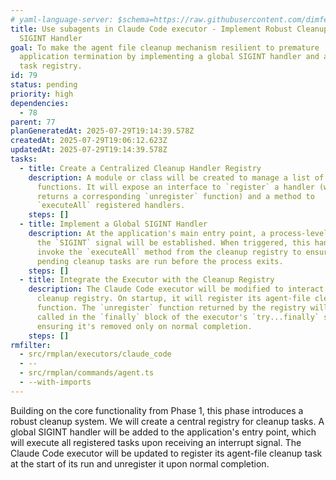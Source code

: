 ```yaml
---
# yaml-language-server: $schema=https://raw.githubusercontent.com/dimfeld/llmutils/main/schema/rmplan-plan-schema.json
title: Use subagents in Claude Code executor - Implement Robust Cleanup with a
  SIGINT Handler
goal: To make the agent file cleanup mechanism resilient to premature
  application termination by implementing a global SIGINT handler and a cleanup
  task registry.
id: 79
status: pending
priority: high
dependencies:
  - 78
parent: 77
planGeneratedAt: 2025-07-29T19:14:39.578Z
createdAt: 2025-07-29T19:06:12.623Z
updatedAt: 2025-07-29T19:14:39.578Z
tasks:
  - title: Create a Centralized Cleanup Handler Registry
    description: A module or class will be created to manage a list of cleanup
      functions. It will expose an interface to `register` a handler (which
      returns a corresponding `unregister` function) and a method to
      `executeAll` registered handlers.
    steps: []
  - title: Implement a Global SIGINT Handler
    description: At the application's main entry point, a process-level listener for
      the `SIGINT` signal will be established. When triggered, this handler will
      invoke the `executeAll` method from the cleanup registry to ensure all
      pending cleanup tasks are run before the process exits.
    steps: []
  - title: Integrate the Executor with the Cleanup Registry
    description: The Claude Code executor will be modified to interact with the new
      cleanup registry. On startup, it will register its agent-file cleanup
      function. The `unregister` function returned by the registry will be
      called in the `finally` block of the executor's `try...finally` structure,
      ensuring it's removed only on normal completion.
    steps: []
rmfilter:
  - src/rmplan/executors/claude_code
  - --
  - src/rmplan/commands/agent.ts
  - --with-imports
---
```


Building on the core functionality from Phase 1, this phase introduces a robust cleanup system. We will create a central registry for cleanup tasks. A global SIGINT handler will be added to the application's entry point, which will execute all registered tasks upon receiving an interrupt signal. The Claude Code executor will be updated to register its agent-file cleanup task at the start of its run and unregister it upon normal completion.
